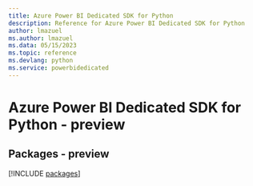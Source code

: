 ```yaml
---
title: Azure Power BI Dedicated SDK for Python
description: Reference for Azure Power BI Dedicated SDK for Python
author: lmazuel
ms.author: lmazuel
ms.data: 05/15/2023
ms.topic: reference
ms.devlang: python
ms.service: powerbidedicated
---
```

# Azure Power BI Dedicated SDK for Python - preview
## Packages - preview
[!INCLUDE [packages](power-bi-dedicated-index.md)]